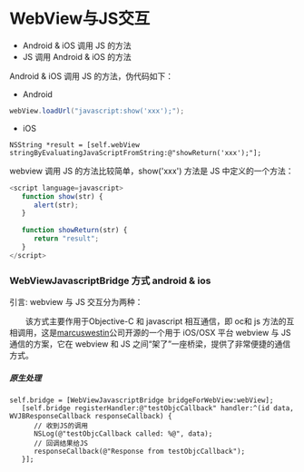 # WebView与JS交互
* Android & iOS 调用 JS 的方法
* JS 调用 Android & iOS 的方法

Android & iOS 调用 JS 的方法，伪代码如下：
* Android

```java
webView.loadUrl("javascript:show('xxx');");

```

* iOS

```objc
NSString *result = [self.webView stringByEvaluatingJavaScriptFromString:@"showReturn('xxx');"];
```

webview 调用 JS 的方法比较简单，show('xxx') 方法是 JS 中定义的一个方法：



```javascript
<script language=javascript>
   function show(str) {
      alert(str);
   }
    
   function showReturn(str) {
      return "result";
   }
</script>
```





### WebViewJavascriptBridge 方式 android & ios

引言:
webview 与 JS 交互分为两种：

&emsp;&emsp;该方式主要作用于Objective-C 和 javascript 相互通信，即 oc和 js 方法的互相调用，这是[marcuswestin](https://github.com/marcuswestin)公司开源的一个用于 iOS/OSX 平台 webview 与 JS 通信的方案，它在 webview 和 JS 之间“架了”一座桥梁，提供了非常便捷的通信方式。  

##### 原生处理

```objc
self.bridge = [WebViewJavascriptBridge bridgeForWebView:webView];
   [self.bridge registerHandler:@"testObjcCallback" handler:^(id data, WVJBResponseCallback responseCallback) {
      // 收到JS的调用
      NSLog(@"testObjcCallback called: %@", data);
      // 回调结果给JS
      responseCallback(@"Response from testObjcCallback");
   }];
```



